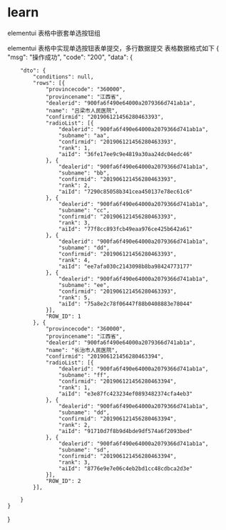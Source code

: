 # learn
elementui 表格中嵌套单选按钮组

elementui 表格中实现单选按钮表单提交，多行数据提交
表格数据格式如下
{
	"msg": "操作成功",
	"code": "200",
	"data": {
	
		"dto": {
			"conditions": null,
			"rows": [{
				"provincecode": "360000",
				"provincename": "江西省",
				"dealerid": "900fa6f490e64000a2079366d741ab1a",
				"name": "吕梁市人民医院",
				"confirmid": "201906121456280463393",
				"radioList": [{
					"dealerid": "900fa6f490e64000a2079366d741ab1a",
					"subname": "aa",
					"confirmid": "201906121456280463393",
					"rank": 1,
					"aiId": "36fe17ee9c9e4819a30aa24dc04edc46"
				}, {
					"dealerid": "900fa6f490e64000a2079366d741ab1a",
					"subname": "bb",
					"confirmid": "201906121456280463393",
					"rank": 2,
					"aiId": "7290c85058b341cea450137e78ec61c6"
				}, {
					"dealerid": "900fa6f490e64000a2079366d741ab1a",
					"subname": "cc",
					"confirmid": "201906121456280463393",
					"rank": 3,
					"aiId": "77f8cc893fcb49eaa976ce425b642a61"
				}, {
					"dealerid": "900fa6f490e64000a2079366d741ab1a",
					"subname": "dd",
					"confirmid": "201906121456280463393",
					"rank": 4,
					"aiId": "ee7afa030c2143098b8ba98424773177"
				}, {
					"dealerid": "900fa6f490e64000a2079366d741ab1a",
					"subname": "ee",
					"confirmid": "201906121456280463393",
					"rank": 5,
					"aiId": "75a8e2c78f06447f88b0408883e78044"
				}],
				"ROW_ID": 1
			}, {
				"provincecode": "360000",
				"provincename": "江西省",
				"dealerid": "900fa6f490e64000a2079366d741ab1a",
				"name": "长治市人民医院",
				"confirmid": "201906121456280463394",
				"radioList": [{
					"dealerid": "900fa6f490e64000a2079366d741ab1a",
					"subname": "ff",
					"confirmid": "201906121456280463394",
					"rank": 1,
					"aiId": "e3e87fc423234ef0893482374cfa4eb3"
				}, {
					"dealerid": "900fa6f490e64000a2079366d741ab1a",
					"subname": "dd",
					"confirmid": "201906121456280463394",
					"rank": 2,
					"aiId": "91710d7f8b9d4bde9df574a6f2093bed"
				}, {
					"dealerid": "900fa6f490e64000a2079366d741ab1a",
					"subname": "sd",
					"confirmid": "201906121456280463394",
					"rank": 3,
					"aiId": "8776e9e7e06c4eb2bd1cc48cdbca2d3e"
				}],
				"ROW_ID": 2
			}],
			
		}
	}
}
